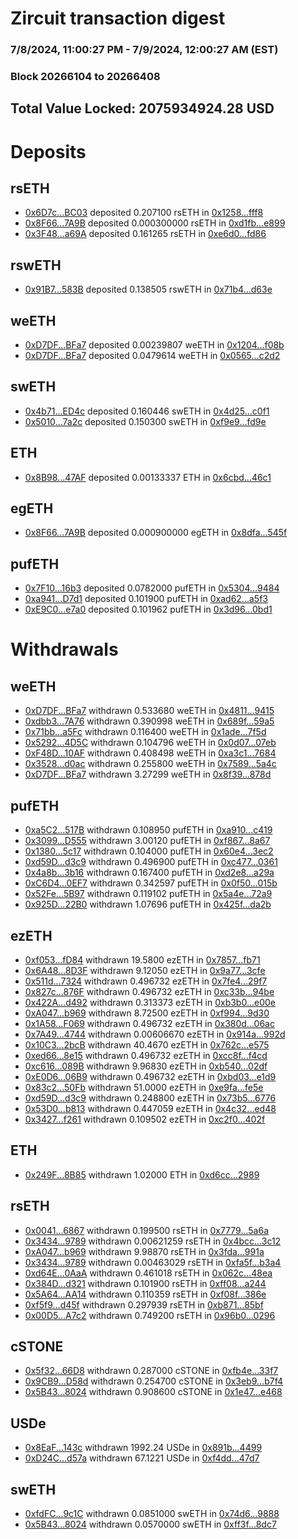 # Zircuit transaction digest
### 7/8/2024, 11:00:27 PM - 7/9/2024, 12:00:27 AM (EST)
### Block 20266104 to 20266408

## Total Value Locked: 2075934924.28 USD

# Deposits
## rsETH
- [0x6D7c...BC03](https://etherscan.io/address/0x6D7c55CD687aC71475bC3252cF5eC0fBDD0DBC03) deposited 0.207100 rsETH in [0x1258...fff8](https://etherscan.io/tx/0x6D7c55CD687aC71475bC3252cF5eC0fBDD0DBC03)
- [0x8F66...7A9B](https://etherscan.io/address/0x8F668bC83947fC026AbE66bB3906981eb0fF7A9B) deposited 0.000300000 rsETH in [0xd1fb...e899](https://etherscan.io/tx/0x8F668bC83947fC026AbE66bB3906981eb0fF7A9B)
- [0x3F48...a69A](https://etherscan.io/address/0x3F48a1eB0FCb73A019e8D529ab7965Ecf053a69A) deposited 0.161265 rsETH in [0xe6d0...fd86](https://etherscan.io/tx/0x3F48a1eB0FCb73A019e8D529ab7965Ecf053a69A)
## rswETH
- [0x91B7...583B](https://etherscan.io/address/0x91B7eC9aFE515501e1301ed57daFd6010f40583B) deposited 0.138505 rswETH in [0x71b4...d63e](https://etherscan.io/tx/0x91B7eC9aFE515501e1301ed57daFd6010f40583B)
## weETH
- [0xD7DF...BFa7](https://etherscan.io/address/0xD7DF7E085214743530afF339aFC420c7c720BFa7) deposited 0.00239807 weETH in [0x1204...f08b](https://etherscan.io/tx/0xD7DF7E085214743530afF339aFC420c7c720BFa7)
- [0xD7DF...BFa7](https://etherscan.io/address/0xD7DF7E085214743530afF339aFC420c7c720BFa7) deposited 0.0479614 weETH in [0x0565...c2d2](https://etherscan.io/tx/0xD7DF7E085214743530afF339aFC420c7c720BFa7)
## swETH
- [0x4b71...ED4c](https://etherscan.io/address/0x4b71034664DcE2C8eF96387483b05C0Bf201ED4c) deposited 0.160446 swETH in [0x4d25...c0f1](https://etherscan.io/tx/0x4b71034664DcE2C8eF96387483b05C0Bf201ED4c)
- [0x5010...7a2c](https://etherscan.io/address/0x50105e8Dd868835F62C87896024E3115a8137a2c) deposited 0.150300 swETH in [0xf9e9...fd9e](https://etherscan.io/tx/0x50105e8Dd868835F62C87896024E3115a8137a2c)
## ETH
- [0x8B98...47AF](https://etherscan.io/address/0x8B98756e726201664a2Ff69A692d0269cfce47AF) deposited 0.00133337 ETH in [0x6cbd...46c1](https://etherscan.io/tx/0x8B98756e726201664a2Ff69A692d0269cfce47AF)
## egETH
- [0x8F66...7A9B](https://etherscan.io/address/0x8F668bC83947fC026AbE66bB3906981eb0fF7A9B) deposited 0.000900000 egETH in [0x8dfa...545f](https://etherscan.io/tx/0x8F668bC83947fC026AbE66bB3906981eb0fF7A9B)
## pufETH
- [0x7F10...16b3](https://etherscan.io/address/0x7F1001AA98B76b264f715bA9dC540294688816b3) deposited 0.0782000 pufETH in [0x5304...9484](https://etherscan.io/tx/0x7F1001AA98B76b264f715bA9dC540294688816b3)
- [0xa941...D7d1](https://etherscan.io/address/0xa941cEa460bD65feE5D15A636Fe567FC5577D7d1) deposited 0.101900 pufETH in [0xad62...a5f3](https://etherscan.io/tx/0xa941cEa460bD65feE5D15A636Fe567FC5577D7d1)
- [0xE9C0...e7a0](https://etherscan.io/address/0xE9C019Cb9fE38c79d534A5888CC268fd0693e7a0) deposited 0.101962 pufETH in [0x3d96...0bd1](https://etherscan.io/tx/0xE9C019Cb9fE38c79d534A5888CC268fd0693e7a0)
# Withdrawals
## weETH
- [0xD7DF...BFa7](https://etherscan.io/address/0xD7DF7E085214743530afF339aFC420c7c720BFa7) withdrawn 0.533680 weETH in [0x4811...9415](https://etherscan.io/tx/0xD7DF7E085214743530afF339aFC420c7c720BFa7)
- [0xdbb3...7A76](https://etherscan.io/address/0xdbb3F9853792Da2aceD3ea0777F8Ba5e881F7A76) withdrawn 0.390998 weETH in [0x689f...59a5](https://etherscan.io/tx/0xdbb3F9853792Da2aceD3ea0777F8Ba5e881F7A76)
- [0x71bb...a5Fc](https://etherscan.io/address/0x71bb829C8557Ba98a1cFD2c4328C57F4c10Ca5Fc) withdrawn 0.116400 weETH in [0x1ade...7f5d](https://etherscan.io/tx/0x71bb829C8557Ba98a1cFD2c4328C57F4c10Ca5Fc)
- [0x5292...4D5C](https://etherscan.io/address/0x52925272D92762889f38c1E73e85Fa3810c04D5C) withdrawn 0.104796 weETH in [0x0d07...07eb](https://etherscan.io/tx/0x52925272D92762889f38c1E73e85Fa3810c04D5C)
- [0xF48D...10AF](https://etherscan.io/address/0xF48D9d349106cf2A0880CE45ec1512EcAa4e10AF) withdrawn 0.408498 weETH in [0xa3c1...7684](https://etherscan.io/tx/0xF48D9d349106cf2A0880CE45ec1512EcAa4e10AF)
- [0x3528...d0ac](https://etherscan.io/address/0x35288e260ecFfA56CdFA080C96A65124CbcDd0ac) withdrawn 0.255800 weETH in [0x7589...5a4c](https://etherscan.io/tx/0x35288e260ecFfA56CdFA080C96A65124CbcDd0ac)
- [0xD7DF...BFa7](https://etherscan.io/address/0xD7DF7E085214743530afF339aFC420c7c720BFa7) withdrawn 3.27299 weETH in [0x8f39...878d](https://etherscan.io/tx/0xD7DF7E085214743530afF339aFC420c7c720BFa7)
## pufETH
- [0xa5C2...517B](https://etherscan.io/address/0xa5C2a3e3EF54921e52241B5f98eB6630ec92517B) withdrawn 0.108950 pufETH in [0xa910...c419](https://etherscan.io/tx/0xa5C2a3e3EF54921e52241B5f98eB6630ec92517B)
- [0x3099...D555](https://etherscan.io/address/0x3099b7e244A31a5419bDef32C299B20160bfD555) withdrawn 3.00120 pufETH in [0xf867...8a67](https://etherscan.io/tx/0x3099b7e244A31a5419bDef32C299B20160bfD555)
- [0x1380...5c17](https://etherscan.io/address/0x1380900653c46436d8F5Dc67d00dFe31806A5c17) withdrawn 0.104000 pufETH in [0x60e4...3ec2](https://etherscan.io/tx/0x1380900653c46436d8F5Dc67d00dFe31806A5c17)
- [0xd59D...d3c9](https://etherscan.io/address/0xd59D4D6eCdaf329295237d088FE997f9E2B7d3c9) withdrawn 0.496900 pufETH in [0xc477...0361](https://etherscan.io/tx/0xd59D4D6eCdaf329295237d088FE997f9E2B7d3c9)
- [0x4a8b...3b16](https://etherscan.io/address/0x4a8b21A98Bcc62e55165385428EB46db402D3b16) withdrawn 0.167400 pufETH in [0xd2e8...a29a](https://etherscan.io/tx/0x4a8b21A98Bcc62e55165385428EB46db402D3b16)
- [0xC6D4...0EF7](https://etherscan.io/address/0xC6D45aDdDe8cB1F98C052916e6Cb8Ae67e990EF7) withdrawn 0.342597 pufETH in [0x0f50...015b](https://etherscan.io/tx/0xC6D45aDdDe8cB1F98C052916e6Cb8Ae67e990EF7)
- [0x52Fe...5B97](https://etherscan.io/address/0x52FeE254115A6E845dE92d2d2cAA708C0B285B97) withdrawn 0.119102 pufETH in [0x5a4e...72a9](https://etherscan.io/tx/0x52FeE254115A6E845dE92d2d2cAA708C0B285B97)
- [0x925D...22B0](https://etherscan.io/address/0x925D81B1AB080da2f4F4bF0E1B70DCb5B34822B0) withdrawn 1.07696 pufETH in [0x425f...da2b](https://etherscan.io/tx/0x925D81B1AB080da2f4F4bF0E1B70DCb5B34822B0)
## ezETH
- [0xf053...fD84](https://etherscan.io/address/0xf0533dD0bd9651f87fb2d00517256E181916fD84) withdrawn 19.5800 ezETH in [0x7857...fb71](https://etherscan.io/tx/0xf0533dD0bd9651f87fb2d00517256E181916fD84)
- [0x6A48...8D3F](https://etherscan.io/address/0x6A48C611156C7F1C1320Aa3Fd993abA85d218D3F) withdrawn 9.12050 ezETH in [0x9a77...3cfe](https://etherscan.io/tx/0x6A48C611156C7F1C1320Aa3Fd993abA85d218D3F)
- [0x511d...7324](https://etherscan.io/address/0x511dD301f32f45FF32468eE4A70ea53908BE7324) withdrawn 0.496732 ezETH in [0x7fe4...29f7](https://etherscan.io/tx/0x511dD301f32f45FF32468eE4A70ea53908BE7324)
- [0x827c...876F](https://etherscan.io/address/0x827cDd808251Db100d59380303371D396CD5876F) withdrawn 0.496732 ezETH in [0xc33b...94be](https://etherscan.io/tx/0x827cDd808251Db100d59380303371D396CD5876F)
- [0x422A...d492](https://etherscan.io/address/0x422AD62a5FE3573fA31Ce38362410ff1820ed492) withdrawn 0.313373 ezETH in [0xb3b0...e00e](https://etherscan.io/tx/0x422AD62a5FE3573fA31Ce38362410ff1820ed492)
- [0xA047...b969](https://etherscan.io/address/0xA0478DA2064C5DF5478cD0Dc4C21971b836cb969) withdrawn 8.72500 ezETH in [0xf994...9d30](https://etherscan.io/tx/0xA0478DA2064C5DF5478cD0Dc4C21971b836cb969)
- [0x1A58...F069](https://etherscan.io/address/0x1A58056D536fc0150a3b74C83B0fEf03178DF069) withdrawn 0.496732 ezETH in [0x380d...06ac](https://etherscan.io/tx/0x1A58056D536fc0150a3b74C83B0fEf03178DF069)
- [0x7A49...4744](https://etherscan.io/address/0x7A493Be5c2ce014cD049Bf178a1ac0Db1B434744) withdrawn 0.00606670 ezETH in [0x914a...992d](https://etherscan.io/tx/0x7A493Be5c2ce014cD049Bf178a1ac0Db1B434744)
- [0x10C3...2bcB](https://etherscan.io/address/0x10C3c9D1F736CF8aFCFf18eA17A223479a612bcB) withdrawn 40.4670 ezETH in [0x762c...e575](https://etherscan.io/tx/0x10C3c9D1F736CF8aFCFf18eA17A223479a612bcB)
- [0xed66...8e15](https://etherscan.io/address/0xed660Ca0b4478072950152f7D58694A7B3968e15) withdrawn 0.496732 ezETH in [0xcc8f...f4cd](https://etherscan.io/tx/0xed660Ca0b4478072950152f7D58694A7B3968e15)
- [0xc616...089B](https://etherscan.io/address/0xc616cF7eaA3c2D44Eb385aFD104F71c4786b089B) withdrawn 9.96830 ezETH in [0xb540...02df](https://etherscan.io/tx/0xc616cF7eaA3c2D44Eb385aFD104F71c4786b089B)
- [0xE0D6...06B9](https://etherscan.io/address/0xE0D61F64Ed51E7Fc565989477793176A4D2E06B9) withdrawn 0.496732 ezETH in [0xbd03...e1d9](https://etherscan.io/tx/0xE0D61F64Ed51E7Fc565989477793176A4D2E06B9)
- [0x83c2...50Fb](https://etherscan.io/address/0x83c2F22173D88eec48aC457b646b11F0b8B350Fb) withdrawn 51.0000 ezETH in [0xe9fa...fe5e](https://etherscan.io/tx/0x83c2F22173D88eec48aC457b646b11F0b8B350Fb)
- [0xd59D...d3c9](https://etherscan.io/address/0xd59D4D6eCdaf329295237d088FE997f9E2B7d3c9) withdrawn 0.248800 ezETH in [0x73b5...6776](https://etherscan.io/tx/0xd59D4D6eCdaf329295237d088FE997f9E2B7d3c9)
- [0x53D0...b813](https://etherscan.io/address/0x53D0240b92839F0919eA046649D9272890d3b813) withdrawn 0.447059 ezETH in [0x4c32...ed48](https://etherscan.io/tx/0x53D0240b92839F0919eA046649D9272890d3b813)
- [0x3427...f261](https://etherscan.io/address/0x3427dbb0072353085944CDEc939DDD5Ec95ff261) withdrawn 0.109502 ezETH in [0xc2f0...402f](https://etherscan.io/tx/0x3427dbb0072353085944CDEc939DDD5Ec95ff261)
## ETH
- [0x249F...8B85](https://etherscan.io/address/0x249Fa466E3b2859B887569f17810d17CCc338B85) withdrawn 1.02000 ETH in [0xd6cc...2989](https://etherscan.io/tx/0x249Fa466E3b2859B887569f17810d17CCc338B85)
## rsETH
- [0x0041...6867](https://etherscan.io/address/0x0041EAb4e3d69F9E2c923fc46375419aab256867) withdrawn 0.199500 rsETH in [0x7779...5a6a](https://etherscan.io/tx/0x0041EAb4e3d69F9E2c923fc46375419aab256867)
- [0x3434...9789](https://etherscan.io/address/0x34349c5569e7B846c3558961552D2202760A9789) withdrawn 0.00621259 rsETH in [0x4bcc...3c12](https://etherscan.io/tx/0x34349c5569e7B846c3558961552D2202760A9789)
- [0xA047...b969](https://etherscan.io/address/0xA0478DA2064C5DF5478cD0Dc4C21971b836cb969) withdrawn 9.98870 rsETH in [0x3fda...991a](https://etherscan.io/tx/0xA0478DA2064C5DF5478cD0Dc4C21971b836cb969)
- [0x3434...9789](https://etherscan.io/address/0x34349c5569e7B846c3558961552D2202760A9789) withdrawn 0.00463029 rsETH in [0xfa5f...b3a4](https://etherscan.io/tx/0x34349c5569e7B846c3558961552D2202760A9789)
- [0xd64E...0AaA](https://etherscan.io/address/0xd64E13Fe031b08764617C52AEBa534163ae40AaA) withdrawn 0.461018 rsETH in [0x062c...48ea](https://etherscan.io/tx/0xd64E13Fe031b08764617C52AEBa534163ae40AaA)
- [0x384D...d321](https://etherscan.io/address/0x384D600D124fA0E942b647fdC54586A159A2d321) withdrawn 0.101900 rsETH in [0xff08...a244](https://etherscan.io/tx/0x384D600D124fA0E942b647fdC54586A159A2d321)
- [0x5A64...AA14](https://etherscan.io/address/0x5A64F54cA8af1EAfbCb31FEC17042fc05C10AA14) withdrawn 0.110359 rsETH in [0xf08f...386e](https://etherscan.io/tx/0x5A64F54cA8af1EAfbCb31FEC17042fc05C10AA14)
- [0xf5f9...d45f](https://etherscan.io/address/0xf5f9BEd7Ec8d4FE3b145B28AeEb61487BbE1d45f) withdrawn 0.297939 rsETH in [0xb871...85bf](https://etherscan.io/tx/0xf5f9BEd7Ec8d4FE3b145B28AeEb61487BbE1d45f)
- [0x00D5...A7c2](https://etherscan.io/address/0x00D5c9710e6aA284623F6B077CD8f651A8A7A7c2) withdrawn 0.749200 rsETH in [0x96b0...0296](https://etherscan.io/tx/0x00D5c9710e6aA284623F6B077CD8f651A8A7A7c2)
## cSTONE
- [0x5f32...66D8](https://etherscan.io/address/0x5f327006a670031c87E8E86AE1Dd6585eb6466D8) withdrawn 0.287000 cSTONE in [0xfb4e...33f7](https://etherscan.io/tx/0x5f327006a670031c87E8E86AE1Dd6585eb6466D8)
- [0x9CB9...D58d](https://etherscan.io/address/0x9CB9EAB4c0d8715Ac0Cd383b52085E32234BD58d) withdrawn 0.254700 cSTONE in [0x3eb9...b7f4](https://etherscan.io/tx/0x9CB9EAB4c0d8715Ac0Cd383b52085E32234BD58d)
- [0x5B43...8024](https://etherscan.io/address/0x5B436Bd811Bc6cC2DF9cF242efE11D762f638024) withdrawn 0.908600 cSTONE in [0x1e47...e468](https://etherscan.io/tx/0x5B436Bd811Bc6cC2DF9cF242efE11D762f638024)
## USDe
- [0x8EaF...143c](https://etherscan.io/address/0x8EaF822DF59cfe0C05D6bB9c39d22D1555bb143c) withdrawn 1992.24 USDe in [0x891b...4499](https://etherscan.io/tx/0x8EaF822DF59cfe0C05D6bB9c39d22D1555bb143c)
- [0xD24C...d57a](https://etherscan.io/address/0xD24Cfe2d0fa81369ca6291c28ac5426e16B6d57a) withdrawn 67.1221 USDe in [0xf4dd...47d7](https://etherscan.io/tx/0xD24Cfe2d0fa81369ca6291c28ac5426e16B6d57a)
## swETH
- [0xfdFC...9c1C](https://etherscan.io/address/0xfdFCe4B13F90b98cB56e63449F90147Cf9049c1C) withdrawn 0.0851000 swETH in [0x74d6...9888](https://etherscan.io/tx/0xfdFCe4B13F90b98cB56e63449F90147Cf9049c1C)
- [0x5B43...8024](https://etherscan.io/address/0x5B436Bd811Bc6cC2DF9cF242efE11D762f638024) withdrawn 0.0570000 swETH in [0xff3f...8dc7](https://etherscan.io/tx/0x5B436Bd811Bc6cC2DF9cF242efE11D762f638024)
